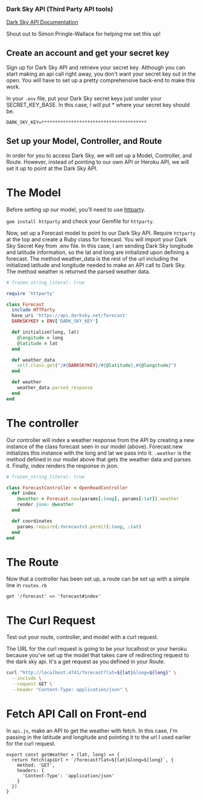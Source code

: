 ### Dark Sky API (Third Party API tools)

[Dark Sky API Documentation](https://darksky.net/dev/docs)

Shout out to Simon Pringle-Wallace for helping me set this up!

## Create an account and get your secret key

Sign up for Dark Sky API and retrieve your secret key. Although you can start making an api call right away, you don't want your secret key out in the open. You will have to set up a pretty comprehensive back-end to make this work.

In your `.env` file, put your Dark Sky secret keys just under your SECRET_KEY_BASE. In this case, I will put * where your secret key should be.

`DARK_SKY_KEY=***************************************`

## Set up your Model, Controller, and Route

In order for you to access Dark Sky, we will set up a Model, Controller, and Route. However, instead of pointing to our own API or Heroku API, we will set it up to point at the Dark Sky API.

# The Model

Before setting up our model, you'll need to use [httparty](https://github.com/jnunemaker/httparty).

`gem install httparty` and check your Gemfile for `httparty`.

Now, set up a Forecast model to point to our Dark Sky API. Require `httparty` at the top and create a Ruby class for forecast. You will import your Dark Sky Secret Key from .env file. In this case, I am sending Dark Sky longitude and latitude information, so the lat and long are initialized upon defining a forecast. The method weather_data is the rest of the url including the initialized latitude and longitude needed to make an API call to Dark Sky. The method weather is returned the parsed weather data.

```Ruby
# frozen_string_literal: true

require 'httparty'

class Forecast
  include HTTParty
  base_uri 'https://api.darksky.net/forecast'
  DARKSKYKEY = ENV['DARK_SKY_KEY']

  def initialize(long, lat)
    @longitude = long
    @latitude = lat
  end

  def weather_data
    self.class.get("/#{DARKSKYKEY}/#{@latitude},#{@longitude}")
  end

  def weather
    weather_data.parsed_response
  end
end
```

# The controller

Our controller will index a weather response from the API by creating a new instance of the class forecast seen in our model (above). Forecast.new initializes this instance with the long and lat we pass into it. `.weather` is the method defined in our model above that gets the weather data and parses it. Finally, index renders the response in json.

```Ruby
# frozen_string_literal: true

class ForecastController < OpenReadController
  def index
    @weather = Forecast.new(params[:long], params[:lat]).weather
    render json: @weather
  end

  def coordinates
    params.require(:forecasts).permit(:long, :lat)
  end
end
```

# The Route

Now that a controller has been set up, a route can be set up with a simple line in `routes.rb`

`get '/forecast' => 'forecast#index'`

# The Curl Request

Test out your route, controller, and model with a curl request.

The URL for the curl request is going to be your localhost or your heroku because you've set up the model that takes care of redirecting request to the dark sky api. It's a get request as you defined in your Route.

```sh
curl "http://localhost:4741/forecast?lat=${lat}&long=${long}" \
  --include \
  --request GET \
  --header "Content-Type: application/json" \
```

# Fetch API Call on Front-end

In `api.js`, make an API to get the weather with fetch. In this case, I'm passing in the latitude and longitude and pointing it to the url I used earlier for the curl request.

```JSX
export const getWeather = (lat, long) => {
  return fetch(apiUrl + `/forecast?lat=${lat}&long=${long}`, {
    method: 'GET',
    headers: {
      'Content-Type': 'application/json'
    }
  })
}
```
